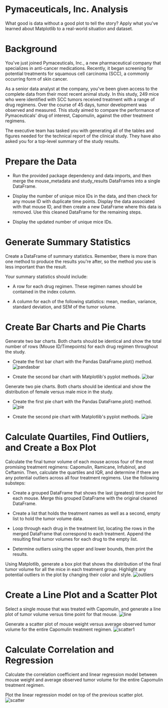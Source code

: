# Pymaceuticals, Inc. Analysis
What good is data without a good plot to tell the story?
Apply what you've learned about Matplotlib to a real-world situation and dataset. 

# Background
You've just joined Pymaceuticals, Inc., a new pharmaceutical company that specializes in anti-cancer medications. Recently, it began screening for potential treatments for squamous cell carcinoma (SCC), a commonly occurring form of skin cancer.

As a senior data analyst at the company, you've been given access to the complete data from their most recent animal study. In this study, 249 mice who were identified with SCC tumors received treatment with a range of drug regimens. Over the course of 45 days, tumor development was observed and measured. This study aimed to compare the performance of Pymaceuticals’ drug of interest, Capomulin, against the other treatment regimens.

The executive team has tasked you with generating all of the tables and figures needed for the technical report of the clinical study. They have also asked you for a top-level summary of the study results.

# Prepare the Data
- Run the provided package dependency and data imports, and then merge the mouse_metadata and study_results DataFrames into a single DataFrame.

- Display the number of unique mice IDs in the data, and then check for any mouse ID with duplicate time points. Display the data associated with that mouse ID, and then create a new DataFrame where this data is removed. Use this cleaned DataFrame for the remaining steps.

- Display the updated number of unique mice IDs.

# Generate Summary Statistics
Create a DataFrame of summary statistics. Remember, there is more than one method to produce the results you're after, so the method you use is less important than the result.

Your summary statistics should include:

- A row for each drug regimen. These regimen names should be contained in the index column.

- A column for each of the following statistics: mean, median, variance, standard deviation, and SEM of the tumor volume.

# Create Bar Charts and Pie Charts
Generate two bar charts. Both charts should be identical and show the total number of rows (Mouse ID/Timepoints) for each drug regimen throughout the study.

- Create the first bar chart with the Pandas DataFrame.plot() method.
  ![pandasbar](https://github.com/JLaydeJ/data-visualization-challenge/assets/134284646/ba986685-3014-4b79-adcf-c95256de0d74)


- Create the second bar chart with Matplotlib's pyplot methods.
  ![bar](https://github.com/JLaydeJ/data-visualization-challenge/assets/134284646/e0a6429c-ef12-44e4-b948-bfd66d1b0f87)


Generate two pie charts. Both charts should be identical and show the distribution of female versus male mice in the study.

- Create the first pie chart with the Pandas DataFrame.plot() method.
  ![pie](https://github.com/JLaydeJ/data-visualization-challenge/assets/134284646/cec44460-bcaf-4daa-afa2-673f9edc5d42)


- Create the second pie chart with Matplotlib's pyplot methods.
  ![pie](https://github.com/JLaydeJ/data-visualization-challenge/assets/134284646/96b13bfd-1976-4507-8d55-d9c53675b192)


# Calculate Quartiles, Find Outliers, and Create a Box Plot
Calculate the final tumor volume of each mouse across four of the most promising treatment regimens: Capomulin, Ramicane, Infubinol, and Ceftamin. Then, calculate the quartiles and IQR, and determine if there are any potential outliers across all four treatment regimens. Use the following substeps:

- Create a grouped DataFrame that shows the last (greatest) time point for each mouse. Merge this grouped DataFrame with the original cleaned DataFrame.

- Create a list that holds the treatment names as well as a second, empty list to hold the tumor volume data.

- Loop through each drug in the treatment list, locating the rows in the merged DataFrame that correspond to each treatment. Append the resulting final tumor volumes for each drug to the empty list.

- Determine outliers using the upper and lower bounds, then print the results.

Using Matplotlib, generate a box plot that shows the distribution of the final tumor volume for all the mice in each treatment group. Highlight any potential outliers in the plot by changing their color and style.
![outliers](https://github.com/JLaydeJ/data-visualization-challenge/assets/134284646/d0ec7cc5-637e-4816-bae6-49f3647960f4)


# Create a Line Plot and a Scatter Plot
Select a single mouse that was treated with Capomulin, and generate a line plot of tumor volume versus time point for that mouse.
![line](https://github.com/JLaydeJ/data-visualization-challenge/assets/134284646/f7236750-6ef3-4fb2-9d5c-559cc3fcbf68)


Generate a scatter plot of mouse weight versus average observed tumor volume for the entire Capomulin treatment regimen.
![scatter1](https://github.com/JLaydeJ/data-visualization-challenge/assets/134284646/a3e1bc24-3ca0-410c-b571-ccc772334473)


# Calculate Correlation and Regression
Calculate the correlation coefficient and linear regression model between mouse weight and average observed tumor volume for the entire Capomulin treatment regimen.

Plot the linear regression model on top of the previous scatter plot.
![scatter](https://github.com/JLaydeJ/data-visualization-challenge/assets/134284646/59493ee2-5614-42a4-a6ea-2277d41c6e72)
